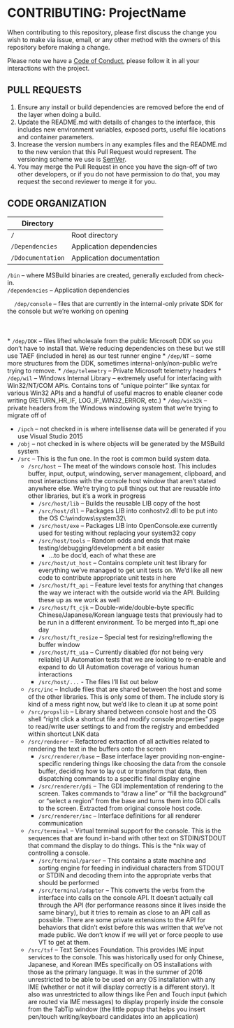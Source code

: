 # CONTRIBUTING: ProjectName

When contributing to this repository, please first discuss the change you wish to make via issue, email, or any other method with the owners of this repository before making a change. 

Please note we have a [Code of Conduct](CODE-OF-CONDUCT.md), please follow it in all your interactions with the project.

## PULL REQUESTS
1. Ensure any install or build dependencies are removed before the end of the layer when doing a build.
2. Update the README.md with details of changes to the interface, this includes new environment variables, exposed ports, useful file locations and container parameters.
3. Increase the version numbers in any examples files and the README.md to the new version that this Pull Request would represent. The versioning scheme we use is [SemVer](http://semver.org/).
4. You may merge the Pull Request in once you have the sign-off of two other developers, or if you do not have permission to do that, you may request the second reviewer to merge it for you.

## CODE ORGANIZATION
| Directory        |                                                                                                  |
|------------------|--------------------------------------------------------------------------------------------------|
|`/`               | Root directory                                                                                   |
|`/Dependencies`   | Application dependencies                                                                         |
|`/Ddocumentation` | Application documentation                                                                        |




`/bin` – where MSBuild binaries are created, generally excluded from check-in.<br>
`/dependencies` – Application dependencies<br>











&nbsp;&nbsp;&nbsp;&nbsp;`/dep/console` – files that are currently in the internal-only private SDK for the console but we’re working on opening<br>
<br>
<br>
<br>
	* `/dep/DDK` – files lifted wholesale from the public Microsoft DDK so you don’t have to install that. We’re reducing dependencies on these but we still use TAEF (included in here) as our test runner engine
	* `/dep/NT` – some more structures from the DDK, sometimes internal-only/non-public we’re trying to remove.
	* `/dep/telemetry` – Private Microsoft telemetry headers
	* `/dep/wil` – Windows Internal Library – extremely useful for interfacing with Win32/NT/COM APIs. Contains tons of “unique pointer” like syntax for various Win32 APIs and a handful of useful macros to enable cleaner code writing (RETURN_HR_IF, LOG_IF_WIN32_ERROR, etc.)
	* `/dep/win32k` – private headers from the Windows windowing system that we’re trying to migrate off of
* `/ipch` – not checked in is where intellisense data will be generated if you use Visual Studio 2015
* `/obj` – not checked in is where objects will be generated by the MSBuild system
* `/src` – This is the fun one. In the root is common build system data.
	* `/src/host` – The meat of the windows console host. This includes buffer, input, output, windowing, server management, clipboard, and most interactions with the console host window that aren’t stated anywhere else. We’re trying to pull things out that are reusable into other libraries, but it’s a work in progress
		* `/src/host/lib` – Builds the reusable LIB copy of the host
		* `/src/host/dll` – Packages LIB into conhostv2.dll to be put into the OS C:\windows\system32\
		* `/src/host/exe` – Packages LIB into OpenConsole.exe currently used for testing without replacing your system32 copy
		* `/src/host/tools` – Random odds and ends that make testing/debugging/development a bit easier
			* ...to be doc’d, each of what these are
		* `/src/host/ut_host` – Contains complete unit test library for everything we’ve managed to get unit tests on. We’d like all new code to contribute appropriate unit tests in here
		* `/src/host/ft_api` – Feature level tests for anything that changes the way we interact with the outside world via the API. Building these up as we work as well
		* `/src/host/ft_cjk` – Double-wide/double-byte specific Chinese/Japanese/Korean language tests that previously had to be run in a different environment. To be merged into ft_api one day
		* `/src/host/ft_resize` – Special test for resizing/reflowing the buffer window
		* `/src/host/ft_uia` – Currently disabled (for not being very reliable) UI Automation tests that we are looking to re-enable and expand to do UI Automation coverage of various human interactions
		* `/src/host/...` - The files I’ll list out below
	* `/src/inc` – Include files that are shared between the host and some of the other libraries. This is only some of them. The include story is kind of a mess right now, but we’d like to clean it up at some point
	* `/src/propslib` – Library shared between console host and the OS shell “right click a shortcut file and modify console properties” page to read/write user settings to and from the registry and embedded within shortcut LNK data
	* `/src/renderer` – Refactored extraction of all activities related to rendering the text in the buffers onto the screen
		* `/src/renderer/base` – Base interface layer providing non-engine-specific rendering things like choosing the data from the console buffer, deciding how to lay out or transform that data, then dispatching commands to a specific final display engine
		* `/src/renderer/gdi` – The GDI implementation of rendering to the screen. Takes commands to “draw a line” or “fill the background” or “select a region” from the base and turns them into GDI calls to the screen. Extracted from original console host code.
		* `/src/renderer/inc` – Interface definitions for all renderer communication
	* `/src/terminal` – Virtual terminal support for the console. This is the sequences that are found in-band with other text on STDIN/STDOUT that command the display to do things. This is the *nix way of controlling a console.
		* `/src/terminal/parser` – This contains a state machine and sorting engine for feeding in individual characters from STDOUT or STDIN and decoding them into the appropriate verbs that should be performed
		* `/src/terminal/adapter` – This converts the verbs from the interface into calls on the console API. It doesn’t actually call through the API (for performance reasons since it lives inside the same binary), but it tries to remain as close to an API call as possible. There are some private extensions to the API for behaviors that didn’t exist before this was written that we’ve not made public. We don’t know if we will yet or force people to use VT to get at them.
	* `/src/tsf` – Text Services Foundation. This provides IME input services to the console. This was historically used for only Chinese, Japanese, and Korean IMEs specifically on OS installations with those as the primary language. It was in the summer of 2016 unrestricted to be able to be used on any OS installation with any IME (whether or not it will display correctly is a different story). It also was unrestricted to allow things like Pen and Touch input (which are routed via IME messages) to display properly inside the console from the TabTip window (the little popup that helps you insert pen/touch writing/keyboard candidates into an application)
